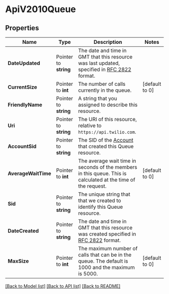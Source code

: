 # ApiV2010Queue

## Properties

Name | Type | Description | Notes
------------ | ------------- | ------------- | -------------
**DateUpdated** | Pointer to **string** | The date and time in GMT that this resource was last updated, specified in [RFC 2822](https://www.ietf.org/rfc/rfc2822.txt) format. |
**CurrentSize** | Pointer to **int** | The number of calls currently in the queue. |[default to 0]
**FriendlyName** | Pointer to **string** | A string that you assigned to describe this resource. |
**Uri** | Pointer to **string** | The URI of this resource, relative to `https://api.twilio.com`. |
**AccountSid** | Pointer to **string** | The SID of the [Account](https://www.twilio.com/docs/iam/api/account) that created this Queue resource. |
**AverageWaitTime** | Pointer to **int** |  The average wait time in seconds of the members in this queue. This is calculated at the time of the request. |[default to 0]
**Sid** | Pointer to **string** | The unique string that that we created to identify this Queue resource. |
**DateCreated** | Pointer to **string** | The date and time in GMT that this resource was created specified in [RFC 2822](https://www.ietf.org/rfc/rfc2822.txt) format. |
**MaxSize** | Pointer to **int** |  The maximum number of calls that can be in the queue. The default is 1000 and the maximum is 5000. |[default to 0]

[[Back to Model list]](../README.md#documentation-for-models) [[Back to API list]](../README.md#documentation-for-api-endpoints) [[Back to README]](../README.md)


